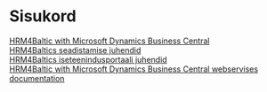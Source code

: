 ---
---
# Sisukord
[HRM4Baltic with Microsoft Dynamics Business Central](HRM4Baltic-with-Microsoft-Dynamics-Business-Central.pdf)  
[HRM4Baltics seadistamise juhendid](BC-HRM4Baltics-seadistamise-juhend.pdf)  
[HRM4Baltics iseteenindusportaali juhendid](BC-HRM4Baltics-iseteenindusportaali-kasutusjuhend.pdf)  
[HRM4Baltic with Microsoft Dynamics Business Central webservises documentation](HRM4Baltic-with-Microsoft-Dynamics-Business-Central-webservises-documentation.pdf)
